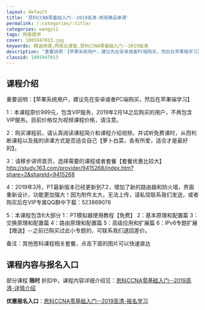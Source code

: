 ```yaml
---
layout: default
title: '思科CCNA零基础入门--2019高清-网易精品单课'
permalink: /:categories/:title/
categories: wangyi2
tags: 网易提供
cover: 1005947013.jpg
keywords: 精选网课,网易云课堂,思科CCNA零基础入门--2019高清
description: "重要说明：【苹果系统用户，建议先在安卓或者PC端购买，然后在苹果端学习】1：本课程原价999元，包含VIP服务，2019年2月14之后购买的用户，不再包含VIP服务。目前价格仅为视频课程价格"
classid: 1005947013
---
```


## 课程介绍

重要说明：【苹果系统用户，建议先在安卓或者PC端购买，然后在苹果端学习】

1：本课程原价999元，包含VIP服务，2019年2月14之后购买的用户，不再包含VIP服务。目前价格仅为视频课程价格，请注意。

2：购买课程前，请认真阅读课程简介和课程介绍视频，并试听免费课时，从而判断课程以及我的讲课方式是否适合自己【萝卜白菜，各有所爱，适合才是最好的】。

3：请移步讲师首页，选择需要的课程或者套餐【套餐优惠比较大】
http://study.163.com/provider/9415268/index.htm?share=2&shareId=9415268

4：2019年3月，PT最新版本已经更新到7.2，增加了新的路由器和防火墙，界面重新设计，功能更加强大！因为附件太大，无法上传，请私信联系我们发送，或者购买后在VIP专属QQ群中下载：523869078

5：本课程包含6大部分
     1：PT模拟器使用教程【免费】
     2：基本原理和配置篇
     3：交换原理和配置篇
     4：路由原理和配置篇
     5：高级应用和扩展篇
     6：IPv6专题扩展【赠送】--之前已购买过此小专题的，可联系我们退回差价。

备注：其他思科课程相关套餐，点击下面的图片可以快速直达

## 课程内容与报名入口

部分课程 **限时** 折扣中，课程内容详细介绍见：[思科CCNA零基础入门--2019高清-详情介绍](https://study.163.com/course/introduction/1005947013.htm?share=1&shareId=1025206652&utm_campaign=share&utm_medium=iphoneShare&utm_source=&utm_u=1025206652)

**优惠报名入口**：[思科CCNA零基础入门--2019高清-报名学习](https://study.163.com/course/introduction/1005947013.htm?share=1&shareId=1025206652&utm_campaign=share&utm_medium=iphoneShare&utm_source=&utm_u=1025206652)

